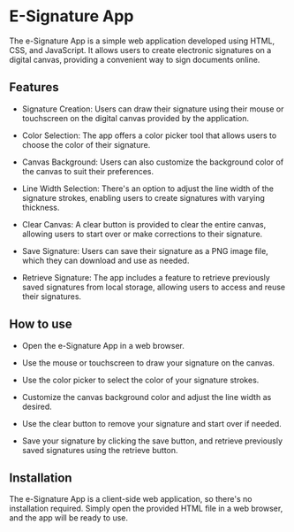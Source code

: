 
# E-Signature App


The e-Signature App is a simple web application developed using HTML, CSS, and JavaScript. It allows users to create electronic signatures on a digital canvas, providing a convenient way to sign documents online.



## Features

- Signature Creation: Users can draw their signature using their  mouse or touchscreen on the digital canvas provided by the application.

- Color Selection: The app offers a color picker tool that allows users to choose the color of their signature.

- Canvas Background: Users can also customize the background color of the canvas to suit their preferences.

- Line Width Selection: There's an option to adjust the line width of the signature strokes, enabling users to create signatures with varying thickness.

- Clear Canvas: A clear button is provided to clear the entire canvas, allowing users to start over or make corrections to their signature.

- Save Signature: Users can save their signature as a PNG image file, which they can download and use as needed.

- Retrieve Signature: The app includes a feature to retrieve previously saved signatures from local storage, allowing users to access and reuse their signatures.
## How to use

- Open the e-Signature App in a web browser.

- Use the mouse or touchscreen to draw your signature on the canvas.

- Use the color picker to select the color of your signature strokes.

- Customize the canvas background color and adjust the line width as desired.

- Use the clear button to remove your signature and start over if needed.

- Save your signature by clicking the save button, and retrieve previously saved signatures using the retrieve button.
## Installation

The e-Signature App is a client-side web application, so there's no installation required. Simply open the provided HTML file in a web browser, and the app will be ready to use.


